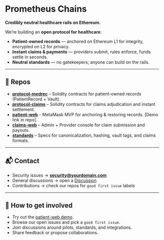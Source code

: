 # Prometheus Chains
**Credibly neutral healthcare rails on Ethereum.**

We’re building an **open protocol for healthcare**:  
- **Patient-owned records** — anchored on Ethereum L1 for integrity, encrypted on L2 for privacy.  
- **Instant claims & payments** — providers submit, rules enforce, funds settle in seconds.  
- **Neutral standards** — no gatekeepers; anyone can build on the rails.

---

## 🚀 Repos
- [**protocol-medrec**](https://github.com/Prometheus-chains/protocol-medrec) – Solidity contracts for patient-owned records (PatientRecord + Vault).  
- [**protocol-claims**](https://github.com/Prometheus-chains/protocol-claims) – Solidity contracts for claims adjudication and instant settlement.  
- [**patient-web**](https://github.com/Prometheus-chains/patient-web) – MetaMask MVP for anchoring & restoring records. [Demo link in repo].  
- [**claims-web**](https://github.com/Prometheus-chains/claims-web) – Admin + Provider console for claim submission and payouts.  
- [**standards**](https://github.com/Prometheus-chains/standards) – Specs for canonicalization, hashing, vault tags, and claims formats.

---

## 📬 Contact
- Security issues → **security@yourdomain.com**  
- General discussions → open a [Discussion](https://github.com/orgs/Prometheus-chains/discussions)  
- Contributions → check our repos for `good first issue` labels  

---

## 🤝 How to get involved
- Try out the [patient-web demo](https://github.com/Prometheus-chains/patient-web).  
- Browse our open issues and pick a `good first issue`.  
- Join discussions around pilots, standards, and integrations.  
- Share feedback or propose collaborations.  
